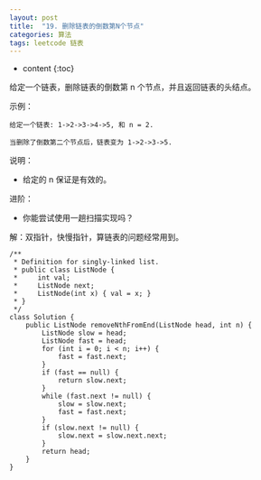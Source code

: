 ```yaml
---
layout: post
title:  "19. 删除链表的倒数第N个节点"
categories: 算法
tags: leetcode 链表
---
```


* content
{:toc}

<!--more-->

给定一个链表，删除链表的倒数第 n 个节点，并且返回链表的头结点。

示例：

```
给定一个链表: 1->2->3->4->5, 和 n = 2.

当删除了倒数第二个节点后，链表变为 1->2->3->5.
```

说明：

* 给定的 n 保证是有效的。

进阶：

* 你能尝试使用一趟扫描实现吗？

解：双指针，快慢指针，算链表的问题经常用到。

```
/**
 * Definition for singly-linked list.
 * public class ListNode {
 *     int val;
 *     ListNode next;
 *     ListNode(int x) { val = x; }
 * }
 */
class Solution {
    public ListNode removeNthFromEnd(ListNode head, int n) {
        ListNode slow = head;
        ListNode fast = head;
        for (int i = 0; i < n; i++) {
            fast = fast.next;
        }
        if (fast == null) {
            return slow.next;
        }
        while (fast.next != null) {
            slow = slow.next;
            fast = fast.next;
        }
        if (slow.next != null) {
            slow.next = slow.next.next;
        }
        return head;
    }
}
```